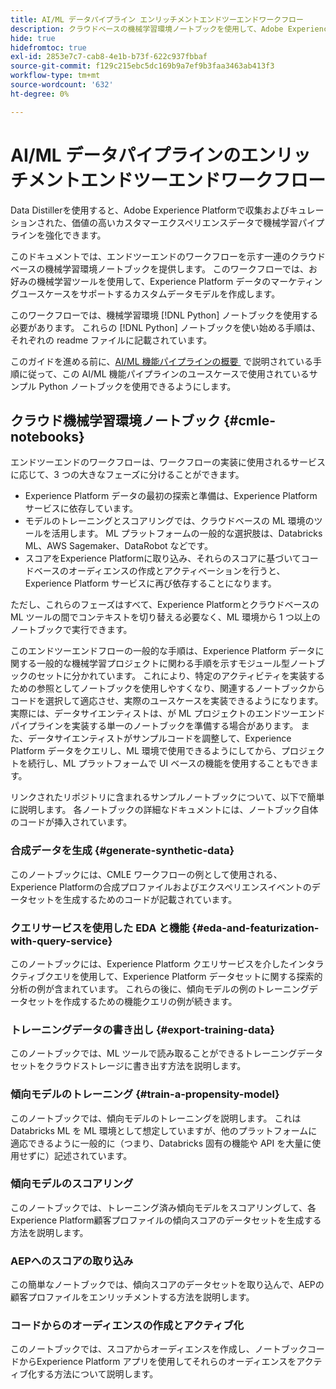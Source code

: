 ```yaml
---
title: AI/ML データパイプライン エンリッチメントエンドツーエンドワークフロー
description: クラウドベースの機械学習環境ノートブックを使用して、Adobe Experience Platform データからサブスクリプションコンバージョンを予測する傾向モデルのトレーニングとスコアリングを作成します。
hide: true
hidefromtoc: true
exl-id: 2853e7c7-cab8-4e1b-b73f-622c937fbbaf
source-git-commit: f129c215ebc5dc169b9a7ef9b3faa3463ab413f3
workflow-type: tm+mt
source-wordcount: '632'
ht-degree: 0%

---
```


<!-- 
title: Cloud Machine Learning Environment Notebooks
Cloud machine learning environment notebooks
Old title: 
# AI/ML data pipeline enrichment end-to-end workflow
-->

# AI/ML データパイプラインのエンリッチメントエンドツーエンドワークフロー

Data Distillerを使用すると、Adobe Experience Platformで収集およびキュレーションされた、価値の高いカスタマーエクスペリエンスデータで機械学習パイプラインを強化できます。

このドキュメントでは、エンドツーエンドのワークフローを示す一連のクラウドベースの機械学習環境ノートブックを提供します。 このワークフローでは、お好みの機械学習ツールを使用して、Experience Platform データのマーケティングユースケースをサポートするカスタムデータモデルを作成します。

このワークフローでは、機械学習環境 [!DNL Python] ノートブックを使用する必要があります。 これらの [!DNL Python] ノートブックを使い始める手順は、それぞれの readme ファイルに記載されています。

このガイドを進める前に、[AI/ML 機能パイプラインの概要 &#x200B;](./overview.md) で説明されている手順に従って、この AI/ML 機能パイプラインのユースケースで使用されているサンプル Python ノートブックを使用できるようにします。

## クラウド機械学習環境ノートブック {#cmle-notebooks}

エンドツーエンドのワークフローは、ワークフローの実装に使用されるサービスに応じて、3 つの大きなフェーズに分けることができます。

- Experience Platform データの最初の探索と準備は、Experience Platform サービスに依存しています。
- モデルのトレーニングとスコアリングでは、クラウドベースの ML 環境のツールを活用します。 ML プラットフォームの一般的な選択肢は、Databricks ML、AWS Sagemaker、DataRobot などです。
- スコアをExperience Platformに取り込み、それらのスコアに基づいてコードベースのオーディエンスの作成とアクティベーションを行うと、Experience Platform サービスに再び依存することになります。

ただし、これらのフェーズはすべて、Experience Platformとクラウドベースの ML ツールの間でコンテキストを切り替える必要なく、ML 環境から 1 つ以上のノートブックで実行できます。

このエンドツーエンドフローの一般的な手順は、Experience Platform データに関する一般的な機械学習プロジェクトに関わる手順を示すモジュール型ノートブックのセットに分かれています。 これにより、特定のアクティビティを実装するための参照としてノートブックを使用しやすくなり、関連するノートブックからコードを選択して適応させ、実際のユースケースを実装できるようになります。 実際には、データサイエンティストは、が ML プロジェクトのエンドツーエンドパイプラインを実装する単一のノートブックを準備する場合があります。 また、データサイエンティストがサンプルコードを調整して、Experience Platform データをクエリし、ML 環境で使用できるようにしてから、プロジェクトを続行し、ML プラットフォームで UI ベースの機能を使用することもできます。

リンクされたリポジトリに含まれるサンプルノートブックについて、以下で簡単に説明します。 各ノートブックの詳細なドキュメントには、ノートブック自体のコードが挿入されています。

<!-- Below is the meat - the how to (but without links or details) -->

### 合成データを生成 {#generate-synthetic-data}

このノートブックには、CMLE ワークフローの例として使用される、Experience Platformの合成プロファイルおよびエクスペリエンスイベントのデータセットを生成するためのコードが記載されています。

### クエリサービスを使用した EDA と機能 {#eda-and-featurization-with-query-service}

このノートブックには、Experience Platform クエリサービスを介したインタラクティブクエリを使用して、Experience Platform データセットに関する探索的分析の例が含まれています。 これらの後に、傾向モデルの例のトレーニングデータセットを作成するための機能クエリの例が続きます。

### トレーニングデータの書き出し {#export-training-data}

このノートブックでは、ML ツールで読み取ることができるトレーニングデータセットをクラウドストレージに書き出す方法を説明します。

### 傾向モデルのトレーニング {#train-a-propensity-model}

このノートブックでは、傾向モデルのトレーニングを説明します。 これは Databricks ML を ML 環境として想定していますが、他のプラットフォームに適応できるように一般的に（つまり、Databricks 固有の機能や API を大量に使用せずに）記述されています。

### 傾向モデルのスコアリング

このノートブックでは、トレーニング済み傾向モデルをスコアリングして、各Experience Platform顧客プロファイルの傾向スコアのデータセットを生成する方法を説明します。

### AEPへのスコアの取り込み

この簡単なノートブックでは、傾向スコアのデータセットを取り込んで、AEPの顧客プロファイルをエンリッチメントする方法を説明します。

### コードからのオーディエンスの作成とアクティブ化

このノートブックでは、スコアからオーディエンスを作成し、ノートブックコードからExperience Platform アプリを使用してそれらのオーディエンスをアクティブ化する方法について説明します。

